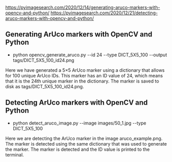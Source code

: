 https://pyimagesearch.com/2020/12/14/generating-aruco-markers-with-opencv-and-python/
https://pyimagesearch.com/2020/12/21/detecting-aruco-markers-with-opencv-and-python/

## Generating ArUco markers with OpenCV and Python
- python opencv_generate_aruco.py --id 24 --type DICT_5X5_100 --output tags/DICT_5X5_100_id24.png

Here we have generated a 5×5 ArUco marker using a dictionary that allows for 100 unique ArUco IDs. This marker has an ID value of 24, which means that it is the 24th unique marker in the dictionary. The marker is saved to disk as tags/DICT_5X5_100_id24.png.

## Detecting ArUco markers with OpenCV and Python
- python detect_aruco_image.py --image images/50_1.jpg --type DICT_5X5_100

Here we are detecting the ArUco marker in the image aruco_example.png. The marker is detected using the same dictionary that was used to generate the marker. The marker is detected and the ID value is printed to the terminal.